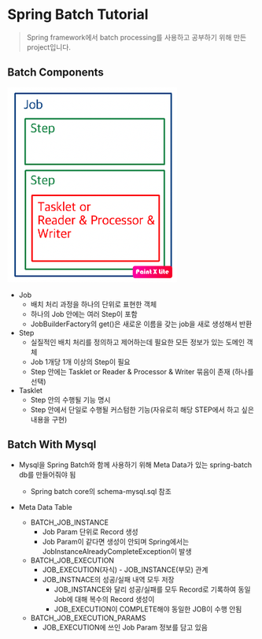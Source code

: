 Spring Batch Tutorial
=====
> Spring framework에서 batch processing를 사용하고 공부하기 위해 만든 project입니다.

## Batch Components

![batch_component](img/batch_component.png)

- Job
    - 배치 처리 과정을 하나의 단위로 표현한 객체
    - 하나의 Job 안에는 여러 Step이 포함
    - JobBuilderFactory의 get()은 새로운 이름을 갖는 job을 새로 생성해서 반환
- Step
    - 실질적인 배치 처리를 정의하고 제어하는데 필요한 모든 정보가 있는 도메인 객체
    - Job 1개당 1개 이상의 Step이 필요 
    - Step 안에는 Tasklet or Reader & Processor & Writer 묶음이 존재 (하나를 선택)
- Tasklet
    - Step 안의 수행될 기능 명시
    - Step 안에서 단일로 수행될 커스텀한 기능(자유로히 해당 STEP에서 하고 싶은 내용을 구현)

## Batch With Mysql

- Mysql을 Spring Batch와 함께 사용하기 위해 Meta Data가 있는 spring-batch db를 만들어줘야 됨 
    - Spring batch core의 schema-mysql.sql 참조 
 
- Meta Data Table
    - BATCH_JOB_INSTANCE
        - Job Param 단위로 Record 생성
        - Job Param이 같다면 생성이 안되며 Spring에서는 JobInstanceAlreadyCompleteException이 발생
    - BATCH_JOB_EXECUTION
        - JOB_EXECUTION(자식) - JOB_INSTANCE(부모) 관계
        - JOB_INSTNACE의 성공/실패 내역 모두 저장
            - JOB_INSTANCE와 달리 성공/실패를 모두 Record로 기록하여 동일 Job에 대해 복수의 Record 생성이 
            - JOB_EXECUTION이 COMPLETE해야 동일한 JOB이 수행 안됨
    - BATCH_JOB_EXECUTION_PARAMS
        - JOB_EXECUTION에 쓰인 Job Param 정보를 담고 있음
